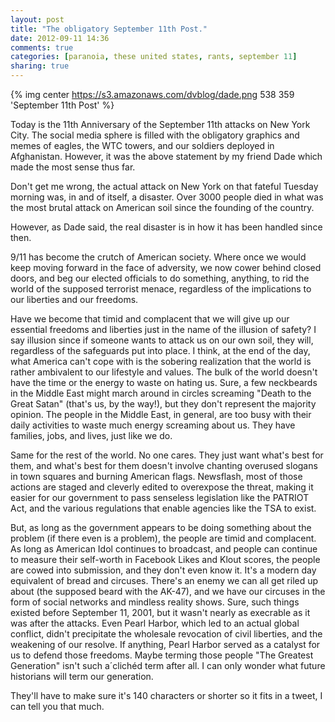```yaml
---
layout: post
title: "The obligatory September 11th Post."
date: 2012-09-11 14:36
comments: true
categories: [paranoia, these united states, rants, september 11]
sharing: true 
---
```


{% img center https://s3.amazonaws.com/dvblog/dade.png 538 359 'September 11th Post' %}

Today is the 11th Anniversary of the September 11th attacks on New York City. The social media sphere is filled with the obligatory graphics and memes of eagles, the WTC towers, and our soldiers deployed in Afghanistan. However, it was the above statement by my friend Dade which made the most sense thus far.

<!-- more -->

Don't get me wrong, the actual attack on New York on that fateful Tuesday morning was, in and of itself, a disaster. Over 3000 people died in what was the most brutal attack on American soil since the founding of the country. 

However, as Dade said, the real disaster is in how it has been handled since then.

9/11 has become the crutch of American society. Where once we would keep moving forward in the face of adversity, we now cower behind closed doors, and beg our elected officials to do something, anything, to rid the world of the supposed terrorist menace, regardless of the implications to our liberties and our freedoms. 

Have we become that timid and complacent that we will give up our essential freedoms and liberties just in the name of the illusion of safety? I say illusion since if someone wants to attack us on our own soil, they will, regardless of the safeguards put into place. I think, at the end of the day, what America can't cope with is the sobering realization that the world is rather ambivalent to our lifestyle and values. The bulk of the world doesn't have the time or the energy to waste on hating us. Sure, a few neckbeards in the Middle East might march around in circles screaming "Death to the Great Satan" (that's us, by the way!), but they don't represent the majority opinion. The people in the Middle East, in general, are too busy with their daily activities to waste much energy screaming about us. They have families, jobs, and lives, just like we do. 

Same for the rest of the world. No one cares. They just want what's best for them, and what's best for them doesn't involve chanting overused slogans in town squares and burning American flags. Newsflash, most of those actions are staged and cleverly edited to overexpose the threat, making it easier for our government to pass senseless legislation like the PATRIOT Act, and the various regulations that enable agencies like the TSA to exist. 

But, as long as the government appears to be doing something about the problem (if there even is a problem), the people are timid and complacent. As long as American Idol continues to broadcast, and people can continue to measure their self-worth in Facebook Likes and Klout scores, the people are cowed into submission, and they don't even know it. It's a modern day equivalent of bread and circuses. There's an enemy we can all get riled up about (the supposed beard with the AK-47), and we have our circuses in the form of social networks and mindless reality shows. Sure, such things existed before September 11, 2001, but it wasn't nearly as execrable as it was after the attacks. Even Pearl Harbor, which led to an actual global conflict, didn't precipitate the wholesale revocation of civil liberties, and the weakening of our resolve. If anything, Pearl Harbor served as a catalyst for us to defend those freedoms. Maybe terming those people "The Greatest Generation" isn't such a´clichéd term after all. I can only wonder what future historians will term our generation. 

They'll have to make sure it's 140 characters or shorter so it fits in a tweet, I can tell you that much. 

 
